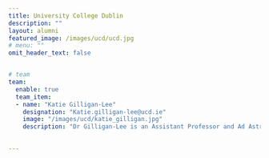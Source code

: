 ```yaml
---
title: University College Dublin
description: ""
layout: alumni
featured_image: /images/ucd/ucd.jpg
# menu: ""
omit_header_text: false


# team
team:
  enable: true
  team_item:
  - name: "Katie Gilligan-Lee"
    designation: "Katie.gilligan-lee@ucd.ie"
    image: "/images/ucd/katie_gilligan.jpg"
    description: "Dr Gilligan-Lee is an Assistant Professor and Ad Astra fellow at University College Dublin. Her research focuses on how an understanding of cognitive development can be used to inform and improve education. Her current research specifically focuses on spatial and mathematical development in both typical and atypical populations. Katie is interested in understanding the factors that influence success in mathematics including: cognitive predictors such as spatial thinking, memory and language; affective predictors like mathematics anxiety; and early home factors like mathematical play and spatial language exposure. Katie employs a range of methodological approaches including secondary analysis of nationally representative cohort data, meta-analyses, cross-sectional experimental-based approaches to studying development, and intervention-based research. Katie is an advocate for open research and applies open research principles across her research and teaching. This includes research exploring open research understanding in undergraduate students, and best practice for applying open research in teaching at third level."
 

---
```

